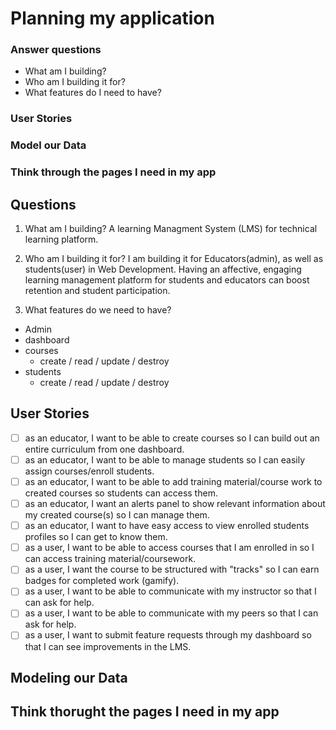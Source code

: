 # Planning my application

### Answer questions

 - What am I building?
 - Who am I building it for?
 - What features do I need to have?

### User Stories
### Model our Data
### Think through the pages I need in my app

## Questions

1. What am I building? A learning Managment System (LMS) for technical learning platform.

2. Who am I building it for? I am building it for Educators(admin), as well as students(user) in Web Development. Having an affective, engaging learning management platform for students and educators can boost retention and student participation.

3. What features do we need to have?

- Admin
 - dashboard
  - courses
    - create / read / update / destroy
  - students
    - create / read / update / destroy
   
## User Stories

 - [ ] as an educator, I want to be able to create courses so I can build out an entire curriculum from one dashboard.
 - [ ] as an educator, I want to be able to manage students so I can easily assign courses/enroll students.
 - [ ] as an educator, I want to be able to add training material/course work to created courses so students can access them.
 - [ ] as an educator, I want an alerts panel to show relevant information about my created course(s) so I can manage them.
 - [ ] as an educator, I want to have easy access to view enrolled students profiles so I can get to know them.
 - [ ] as a user, I want to be able to access courses that I am enrolled in so I can access training material/coursework.
 - [ ] as a user, I want the course to be structured with "tracks" so I can earn badges for completed work (gamify).
 - [ ] as a user, I want to be able to communicate with my instructor so that I can ask for help.
 - [ ] as a user, I want to be able to communicate with my peers so that I can ask for help.
 - [ ] as a user, I want to submit feature requests through my dashboard so that I can see improvements in the LMS.

## Modeling our Data

## Think thorught the pages I need in my app
